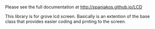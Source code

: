 Please see the full documentation at http://spaniakos.github.io/LCD

This library is for grove lcd screen.
Basically is an extention of the base class that provides easier coding and prnting to the screen.
